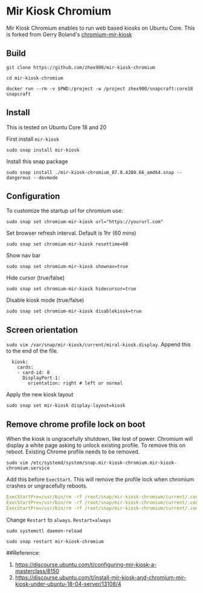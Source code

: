 # Mir Kiosk Chromium 

Mir Kiosk Chromium enables to run web based kiosks on Ubuntu Core. This is forked from Gerry Boland's [chromium-mir-kiosk](https://code.launchpad.net/~gerboland/+git/chromium-snap) 

## Build

`git clone https://github.com/zhex900/mir-kiosk-chromium`

`cd mir-kiosk-chromium`

`docker run --rm -v $PWD:/project -w /project zhex900/snapcraft:core18 snapcraft`

## Install 

This is tested on Ubuntu Core 18 and 20

First install `mir-kiosk`

`sudo snap install mir-kiosk`

Install this snap package

`sudo snap install ./mir-kiosk-chromium_87.0.4280.66_amd64.snap --dangerous --devmode`

## Configuration

To customize the startup url for chromium use:

`sudo snap set chromium-mir-kiosk url="https://yoururl.com"`

Set browser refresh interval. Default is 1hr (60 mins) 

`sudo snap set chromium-mir-kiosk resettime=60`

Show nav bar

`sudo snap set chromium-mir-kiosk shownav=true`

Hide cursor (true/false)

`sudo snap set chromium-mir-kiosk hidecursor=true`

Disable kiosk mode (true/false)

`sudo snap set chromium-mir-kiosk disablekiosk=true`

## Screen orientation

`sudo vim /var/snap/mir-kiosk/current/miral-kiosk.display`. 
Append this to the end of the file.
```
  kiosk:
    cards:
    - card-id: 0
      DisplayPort-1:
        orientation: right # left or normal
```
Apply the new kiosk layout

`sudo snap set mir-kiosk display-layout=kiosk`

## Remove chrome profile lock on boot

When the kiosk is ungracefully shutdown, like lost of power. Chromium will display
a white page asking to unlock existing profile. To remove this on reboot. Existing
Chrome profile needs to be removed.

`sudo vim /etc/systemd/system/snap.mir-kiosk-chromium.mir-kiosk-chromium.service`

Add this before `ExecStart`. This will remove the profile lock when chromium crashes or ungracefully reboots.

```yaml
ExecStartPre=/usr/bin/rm -rf /root/snap/mir-kiosk-chromium/current/.config/chromium/SingletonLock
ExecStartPre=/usr/bin/rm -rf /root/snap/mir-kiosk-chromium/current/.config/chromium/SingletonCookie
ExecStartPre=/usr/bin/rm -rf /root/snap/mir-kiosk-chromium/current/.config/chromium/SingletonSocket
```

Change `Restart` to `always`. `Restart=always`

`sudo systemctl daemon-reload`

`sudo snap restart mir-kiosk-chromium`

##Reference:
1. https://discourse.ubuntu.com/t/configuring-mir-kiosk-a-masterclass/8150
1. https://discourse.ubuntu.com/t/install-mir-kiosk-and-chromium-mir-kiosk-under-ubuntu-18-04-server/13108/4
